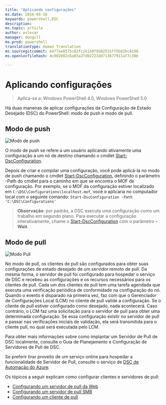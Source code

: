 ```yaml
---
title: "Aplicando configurações"
ms.date: 2016-05-16
keywords: powershell,DSC
description: 
ms.topic: article
author: eslesar
manager: dongill
ms.prod: powershell
translationtype: Human Translation
ms.sourcegitcommit: 6477ae8575c83fc24150f9502515ff5b82bc8198
ms.openlocfilehash: 4c802002c6a03a27d02221dd713677911a77c30b

---
```


# Aplicando configurações

>Aplica-se a: Windows PowerShell 4.0, Windows PowerShell 5.0

Há duas maneiras de aplicar configurações da Configuração de Estado Desejado (DSC) do PowerShell: modo de push e modo de pull.

## Modo de push

![Modo de push](images/Push.png "How push mode works")

O modo de push se refere a um usuário aplicando ativamente uma configuração a um nó de destino chamando o cmdlet [Start-DscConfiguration](https://technet.microsoft.com/en-us/library/dn521623.aspx).

Depois de criar e compilar uma configuração, você pode aplicá-la no modo de push chamando o cmdlet [Start-DscConfiguration](https://technet.microsoft.com/en-us/library/dn521623.aspx), definindo o parâmetro -Path do cmdlet para o caminho em que se encontra o MOF de configuração. Por exemplo, se o MOF da configuração estiver localizado em `C:\DSC\Configurations\localhost.mof`, você o aplicaria no computador local com o seguinte comando: `Start-DscConfiguration -Path 'C:\DSC\Configurations'`

> __Observação__: por padrão, a DSC executa uma configuração como um trabalho em segundo plano. Para executar a configuração interativamente, chame o [Start-DscConfiguration](https://technet.microsoft.com/en-us/library/dn521623.aspx) com o parâmetro __-Wait__.


## Modo de pull

![Modo Pull](images/Pull.png "How pull mode works")

No modo de pull, os clientes de pull são configurados para obter suas configurações de estado desejado de um servidor remoto de pull. Da mesma forma, o servidor de pull foi configurado para hospedar o serviço de DSC e recebeu as configurações e os recursos necessários para os clientes de pull. Cada um dos clientes de pull tem uma tarefa agendada que executa uma verificação periódica de conformidade na configuração do nó. Quando o evento é disparado na primeira vez, faz com que o Gerenciador de Configurações Local (LCM) no cliente de pull valide a configuração. Se o cliente de pull estiver configurado como desejado, nada acontecerá. Caso contrário, o LCM faz uma solicitação para o servidor de pull para obter uma determinada configuração. Se essa configuração existir no servidor de pull e passar nas verificações iniciais de validação, ela será transmitida para o cliente pull, no qual será executada pelo LCM.

Para obter mais informações sobre como implantar um Servidor de Pull de DSC localmente, consulte o Guia de Planejamento e Configuração de Servidores de Pull de DSC.

Se preferir tirar proveito de um serviço online para hospedar a funcionalidade de Servidor de Pull, consulte o serviço de [DSC de Automação do Azure](https://azure.microsoft.com/en-us/documentation/articles/automation-dsc-overview/).

Os tópicos a seguir explicam como configurar clientes e servidores de pull:

- [Configurando um servidor de pull da Web](pullServer.md)
- [Configurando um servidor de pull SMB](pullServerSMB.md)
- [Configurando um cliente de pull](pullClientConfigID.md)




<!--HONumber=Jun16_HO4-->


